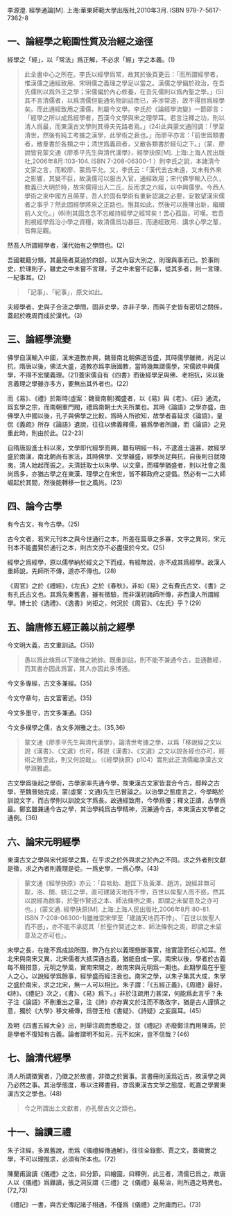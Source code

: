 李源澄. 經學通論[M]. 上海:華東師範大學出版社,2010年3月. ISBN 978-7-5617-7362-8


一、論經學之範圍性質及治經之途徑
--------------------------------

經學之「經」，以「常法」爲正解，不必求「經」字之本義。(1)
> 此全書中心之所在。李氏以經學爲常，故其於後頁更云：「而所謂經學者，惟漢儒之通經致用、宋明儒之義理之學足以當之。漢儒之學偏於政治，在吾先儒則以爲外王之學；宋儒偏於內心修養，在吾先儒則以爲內聖之學。」(5)其不言清儒者，以爲清儒但能通名物訓詁而已，非涉常道，故不得目爲經學矣。而此通經致用之漢儒，則屬今文學。李氏於《論經學流變》一節即言：「經學之所以成爲經學者，西漢今文學與宋之理學耳。若言注釋之功，則以清人爲最，而東漢古文學則其導夫先路者焉。」(24)此與蒙文通同調：「學至清世，然後有純工考據之漢學，此學術之衰也。」而廖平亦言：「前世爲類書者，散羣書於各類之中；清世爲義疏者，又散各類書於經句之下。」（蒙、廖說皆見蒙文通《廖季平先生與清代漢學》，經學抉原[M]. 上海:上海人民出版社,2006年8月:103-104. ISBN 7-208-06300-1 ）則李氏之說，本諸清今文家之言，而較廖、蒙爲平允。又，李氏云：「漢代去古未遠，又未有外來之影響，其變不巨，故漢儒可以服古入官，通經致用；宋代佛學輸入已久，教義已大明於時，故宋儒得出入二氏，反而求之六經，以中興儒學。今西人學術之來中國方且萌芽，吾人於固有學術有重新認識之必要，安敢望漢宋儒者之事乎？然此固經學將來之正路也。惟其如此，然後可以推陳出新，繼續前人文化。」(6)則其固念念不忘維持經學之經常矣！苦心孤詣，可嘆。若吾則視經學爲治小學之資糧，故清儒爲功甚巨，而通經致用、講求心學之輩，皆無足觀。

然吾人所謂經學者，漢代始有之學問也。(2)

吾國載籍分類，其最簡者莫過於四部，以其內容大別之，則理與事而已。於事則史，於理則子，雖史之中未嘗不言理，子之中未嘗不記事，從其多者，則一言理、一紀事耳。(2)
> 「記事」、「紀事」，原文如此。

夫經學者，史與子合流之學問，固非史學，亦非子學，而與子史皆有密切之關係，蓋起於晚周而成於漢代。(3)


三、論經學流變
--------------

佛學自漢輸入中國，漢末道教亦興，魏晉南北朝佛道皆盛，其時儒學雖微，尚足以抗，隋唐以後，佛法大盛，道教亦爲李唐國教，當時幾無謂儒學，宋儒欲中興儒學，不得不宏闡義理。(21)蓋宋儒自有《四書》而後經學足與佛、老相抗，宋以後言義理之學雖亦多方，要無出其外者也。(22)

而《易》、《禮》於斯時(虛案：魏晉南朝)獨盛者，以《易》與《老》、《莊》通流，爲玄學之宗，而南朝重門閥，禮爲南朝士大夫所業也。其時《論語》之學亦盛，由佛學入中國以後，孔子與佛學之比較，爲時人所欲知，故學者喜延求《論語》，皇侃《義疏》所存《論語》遺說，往往以佛義釋儒，雖爲學者所譏，而《論語》之見重此時，則由於此。(22-23)

自隋唐設進士科以來，文學即代經學而興，雖有明經一科，不逮進士遠甚，故經學盛於兩漢，南北朝尚有家法，其時佛學、文學雖盛，經學尚足與抗，自後則日就陵夷，清人始起而振之。夫清廷取士以朱學、以文章，而樸學猶盛者，則以社會之風尚爲多，亦猶古學之在東漢、理學之在宋世，皆不賴政府之提倡。然必有一二大師崛起於其間，然後能轉移一世之風尚。(23)


四、論今古學
------------

有今古文，有今古學。(25)

古今文者，若宋元刊本之與今世通行之本，所差在篇章之多寡，文字之異同，宋元刊本不能盡賢於通行之本，則古文亦不必盡優於今文。(25)

經學之爲經學，原以儒學納於經文之下而成，有經無說，亦不成其爲經學。故漢人重師說，先師所不傳，道亦不傳也。(28)

《周官》之於《禮經》，《左氏》之於《春秋》，非如《易》之有費氏古文、《書》之有孔氏古文也。其爲先秦舊書，雖有徵驗，而非漢初諸師所傳，非西漢人所謂經學。博士於《逸禮》、《逸書》尚拒之，何況於《周官》、《左氏》乎？(29)


五、論唐修五經正義以前之經學
----------------------------

今文明大義，古文重訓詁。(35))
> 愚以爲此條爲以下諸條之統帥。既重訓詁，則不能不兼通今古，並通數經，而其書亦因此爲富，其人亦因此多博通。

今文多專經，古文多兼經。(35)

今文守章句，古文富著述。(35)

今文多墨守，古文多兼通。(35)

今文多樸學之儒，古文多淵雅之士。(35,36)
> 蒙文通《廖季平先生與清代漢學》，論清世考據之學，以爲「移說經之文以說《漢書》、《文選》也可，移說《漢書》、《文選》之文以說各經也亦可，經術之敝至此，則又何說哉」。（《經學抉原》p104）實則此正清儒繼承漢古文學淵雅處。

古文學爲後起之學術，古學家率先通今學，故東漢古文家皆混合今古，醇粹之古學，至魏晉始完成，蒙(虛案：文通)先生已嘗論之。以治學之態度言之，今學略於訓說文字，而古學則以訓說文字爲長。故通經致用，今學爲優；釋文正讀，古學爲最。鄭玄雖兼通今古之學，其治學純爲古學精神，況兼通今古，本東漢古文學者之通例。(36)


六、論宋元明經學
----------------

東漢古文之學與宋代經學之異，在乎求之於外與求之於內之不同。求之外者則文獻是徵，求之內者則義理是從。一爲史學，一爲心學。(43)
> 蒙文通《經學抉原》亦云：「自啖助、趙匡下及黃澤、趙汸，說經非無可取，洛、閔、姚江之學，直可建諸天地而不悖，百世以俟聖人而不惑，然其以說經為餘事，於聖作賢述之本、師法條例之奧，即謂之未留意及之亦可也。」(蒙文通. 經學抉原[M]. 上海:上海人民出版社,2006年8月:80-81. ISBN 7-208-06300-1)雖推崇宋學至「建諸天地而不悖」、「百世以俟聖人而不惑」，亦不能不承認其「於聖作賢述之本、師法條例之奧，即謂之未留意及之亦可也」。

宋學之長，在能不爲成談所囿，弊乃在於以義理懸斷事實，捨實證而任心知耳。然北宋與南宋又異，北宋儒者大抵深通古義，猶能自成一家。南宋以後，學者於古義每不屑措意，元明之學風，實南宋開之，故南宋與元明爲一期也。此期學風在乎聖人之心，以說經學爲餘事，經學盛而經注衰也。南宋之學，以朱子集其大成，朱學之盛於南宋，求之北宋，無一人可以相比。朱子謂：「《五經正義》，《周禮》最好，《詩》、《禮記》次之，《書》、《易》爲下。」非於注疏用力甚深，何能爲此言乎？朱子注《論語》不刪重出之章，注《詩》亦存異文於注而不敢改字，猶是古人謹慎之意，獨於《大學》移文補傳，爲啓王柏《書疑》、《詩疑》之妄誕耳。(45)

及明《四書五經大全》出，則舉注疏而悉廢之，並《禮記》亦廢鄭注而用陳㵆，於是學者不復知有古義。論者謂明不如元，元不如宋，豈不信哉？(46)


七、論清代經學
--------------

清人所謂徵實者，乃徵之於故書，非徵之於實事。言書冊則漢爲近古，故漢學之興乃必然之事。其治學態度，專以注釋書冊，亦爲東漢古文學之態度，乾嘉之學實東漢古文之學也。(48)
> 今之所謂出土文獻者，亦孔壁古文之類也。


十一、論讀三禮
--------------

朱子注經，多異舊說，而爲《儀禮經傳通解》，往往全錄鄭、賈之文，蓋徵實之學，不可以理推求，必須有所本也。(72)

陳蘭甫論讀《儀禮》之法，曰分節，曰繪圖，曰釋例，此三者，清儒已爲之，故唐人以《儀禮》爲難讀，張之洞反謂《三禮》之《儀禮》最易治，則所遇之時異也。(72,73)

《禮記》一書，與古史傳記諸子相通，不僅爲《儀禮》之附庸而已。(73)
